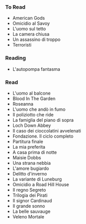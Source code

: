 ### To Read

- American Gods
- Omicidio al Savoy
- L'uomo sul tetto
- La camera chiusa
- Un assassino di troppo
- Terroristi

### Reading

- L'autopompa fantasma

### Read

- L'uomo al balcone
- Blood In The Garden
- Roseanna
- L'uomo che andò in fumo
- Il poliziotto che ride
- La famiglia del piano di sopra
- Loch Down Abbey
- Il caso dei cioccolatini avvelenati
- Fondazione. Il ciclo completo
- Partitura finale
- La mia preferita
- A casa prima di notte
- Maisie Dobbs
- Una strana nebbia
- L'amore bugiardo
- Delitto d'inverno
- La variante di Luneburg
- Omicidio a Road Hill House
- Il regno Segreto
- Trilogia dei Pirati
- Il signor Cardinaud
- Il grande sonno
- La belle sauvauge
- Veleno Mortale
